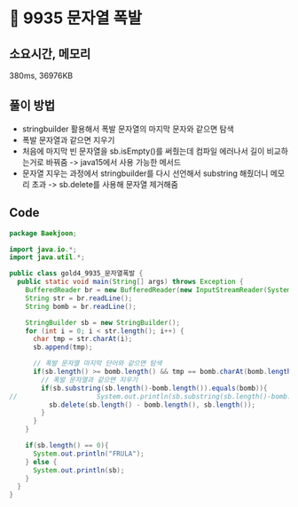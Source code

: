 # 📘 9935 문자열 폭발

## 소요시간, 메모리
380ms, 36976KB

## 풀이 방법
- stringbuilder 활용해서 폭발 문자열의 마지막 문자와 같으면 탐색
- 폭발 문자열과 같으면 지우기
- 처음에 마지막 빈 문자열을 sb.isEmpty()를 써줬는데 컴파일 에러나서 길이 비교하는거로 바꿔줌 -> java15에서 사용 가능한 메서드
- 문자열 지우는 과정에서 stringbuilder를 다시 선언해서 substring 해줬더니 메모리 초과 -> sb.delete를 사용해 문자열 제거해줌

## Code

```java
package Baekjoon;

import java.io.*;
import java.util.*;

public class gold4_9935_문자열폭발 {
  public static void main(String[] args) throws Exception {
    BufferedReader br = new BufferedReader(new InputStreamReader(System.in));
    String str = br.readLine();
    String bomb = br.readLine();

    StringBuilder sb = new StringBuilder();
    for (int i = 0; i < str.length(); i++) {
      char tmp = str.charAt(i);
      sb.append(tmp);

      // 폭발 문자열 마지막 단어와 같으면 탐색
      if(sb.length() >= bomb.length() && tmp == bomb.charAt(bomb.length()-1)){
        // 폭발 문자열과 같으면 지우기
        if(sb.substring(sb.length()-bomb.length()).equals(bomb)){
//                    System.out.println(sb.substring(sb.length()-bomb.length()));
          sb.delete(sb.length() - bomb.length(), sb.length());
        }
      }
    }

    if(sb.length() == 0){
      System.out.println("FRULA");
    } else {
      System.out.println(sb);
    }
  }
}
```
